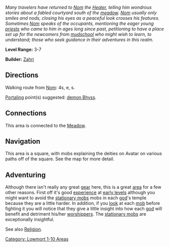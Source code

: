 *Many travelers have returned to [Nom](Nom "wikilink") the
[Healer](:Category:_Healers "wikilink"), telling him wondrous stories
about a fabled courtyard south of the
[meadow](:Category:_Meadow "wikilink"). [Nom](Nom "wikilink") usually
only smiles and nods, closing his eyes as a peaceful look crosses his
features. Sometimes [Nom](Nom "wikilink") speaks of the occupants,
mentioning the eager young [priests](:Category:_Priests "wikilink") who
came to him in ages long since past, petitioning to have a place set up
for the newcomers from
[mudschool](:Category:_Avatar_Mudschool "wikilink") who might wish to
learn, to understand; those who seek guidance in their adventures in
this realm.*

**Level Range:** 3-7

**Builder:** [Zahri](User:AlexyAnna "wikilink")

## Directions

Walking route from [Nom](Nom "wikilink"): 4s, e, s.

[Portaling](Portal "wikilink") point(s) suggested: [demon
Bhyss](Follower_Of_Bhyss "wikilink").

## Connections

This area is connected to the [Meadow](:Category:_Meadow "wikilink").

## Navigation

This area is a square, with mobs explaining the deities on Avatar on
various paths off of the square. See the map for more detail.

## Adventuring

Although there isn't really any great [gear](:Category:_Gear "wikilink")
here, this is a great [area](:Category:_Areas "wikilink") for a few
other reasons. First off it's good
[experience](Experience_Points "wikilink") at [early
levels](:Category:_Lowmort_Levels_1-10 "wikilink") although you might
want to avoid the [stationary mobs](Sentinel_Mobs "wikilink") mobs in
each [god](:Category:_Gods_And_Goddesses "wikilink")'s temple because
they are a little harder. In addition, if you [look](Look "wikilink") at
each [mob](:Category:_Mobs "wikilink") before fighting it you will
notice that they give a little insight into how each
[god](:Category:_Gods_And_Goddesses "wikilink") will benefit and
detriment his/her [worshippers](Worship "wikilink"). The [stationary
mobs](Sentinel_Mobs "wikilink") are exceptionally insightful.

See also [Religion](:Category:_Religion "wikilink").

[Category: Lowmort 1-10 Areas](Category:_Lowmort_1-10_Areas "wikilink")
